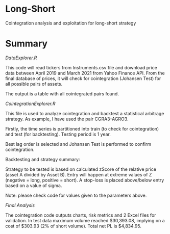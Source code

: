 # Long-Short
Cointegration analysis and exploitation for long-short strategy

# Summary

<em> DataExplorer.R </em>

This code will read tickers from Instruments.csv file and download price data between April 2019 and March 2021 from Yahoo Finance API. From the final database of prices, it will check for cointegration (Johansen Test) for all possible pairs of assets.

The output is a table with all cointegrated pairs found.

<em> CointegrationExplorer.R </em>

This file is used to analyze cointegration and backtest a statistical arbitrage strategy. As example, I have used the pair CGRA3-AGRO3.

Firstly, the time series is partitioned into train (to check for cointegration) and test (for backtesting). Testing period is 1 year.

Best lag order is selected and Johansen Test is performed to confirm cointegration.

Backtesting and strategy summary:

Strategy to be tested is based on calculated zScore of the relative price (asset A divided by Asset B). Entry will happen at extreme values of Z (negative = long, positive = short). A stop-loss is placed above/below entry based on a value of sigma. 

Note: please check code for values given to the parameters above.

<em> Final Analysis </em>

The cointegration code outputs charts, risk metrics and 2 Excel files for validation. 
In test data maximum volume reached $30,393.08, implying on a cost of $303.93 (2% of short volume). Total net PL is $4,834.95.

